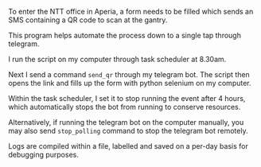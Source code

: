 To enter the NTT office in Aperia, a form needs to be filled which sends an SMS containing a QR code to scan at the gantry.

This program helps automate the process down to a single tap through telegram.

I run the script on my computer through task scheduler at 8.30am.

Next I send a command `send_qr` through my telegram bot. The script then opens the link and fills up the form with python selenium on my computer.

Within the task scheduler, I set it to stop running the event after 4 hours, which automatically stops the bot from running to conserve resources.

Alternatively, if running the telegram bot on the computer manually, you may also send `stop_polling` command to stop the telegram bot remotely.

Logs are compiled within a file, labelled and saved on a per-day basis for debugging purposes.
